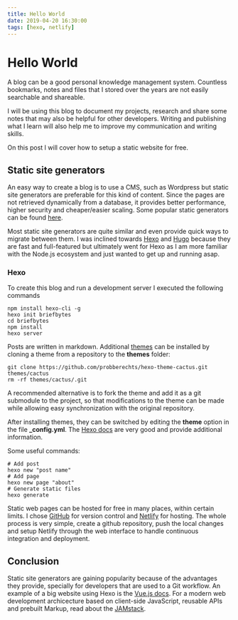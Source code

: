 ```yaml
---
title: Hello World
date: 2019-04-20 16:30:00
tags: [hexo, netlify]
---
```


# Hello World

A blog can be a good personal knowledge management system. Countless bookmarks, notes and files that I stored over the years are not easily searchable and shareable.

I will be using this blog to document my projects, research and share some notes that may also be helpful for other developers. Writing and publishing what I learn will also help me to improve my communication and writing skills.

On this post I will cover how to setup a static website for free.

## Static site generators

An easy way to create a blog is to use a CMS, such as Wordpress but static site generators are preferable for this kind of content. Since the pages are not retrieved dynamically from a database, it provides better performance, higher security and cheaper/easier scaling. Some popular static generators can be found [here](https://www.staticgen.com).

Most static site generators are quite similar and even provide quick ways to migrate between them. I was inclined towards [Hexo](https://hexo.io) and [Hugo](https://gohugo.io) because they are fast and full-featured but ultimately went for Hexo as I am more familiar with the Node.js ecosystem and just wanted to get up and running asap.

### Hexo

To create this blog and run a development server I executed the following commands

```
npm install hexo-cli -g
hexo init briefbytes
cd briefbytes
npm install
hexo server
```

Posts are written in markdown. Additional [themes](https://hexo.io/themes/index.html) can be installed by cloning a theme from a repository to the **themes** folder:

```
git clone https://github.com/probberechts/hexo-theme-cactus.git themes/cactus
rm -rf themes/cactus/.git
```

A recommended alternative is to fork the theme and add it as a git submodule to the project, so that modifications to the theme can be made while allowing easy synchronization with the original repository.

After installing themes, they can be switched by editing the **theme** option in the file **_config.yml**. The [Hexo docs](https://hexo.io/docs/) are very good and provide additional information.

Some useful commands:

```
# Add post
hexo new "post name"
# Add page
hexo new page "about"
# Generate static files
hexo generate
```

Static web pages can be hosted for free in many places, within certain limits. I chose [GitHub](https://github.com) for version control and [Netlify](https://www.netlify.com) for hosting. The whole process is very simple, create a github repository, push the local changes and setup Netlify through the web interface to handle continuous integration and deployment.

## Conclusion

Static site generators are gaining popularity because of the advantages they provide, specially for developers that are used to a Git workflow. An example of a big website using Hexo is the [Vue.js docs](https://github.com/vuejs/vuejs.org). For a modern web development archicecture based on client-side JavaScript, reusable APIs and prebuilt Markup, read about the [JAMstack](https://jamstack.org).
